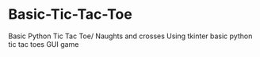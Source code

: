 # Basic-Tic-Tac-Toe
Basic Python Tic Tac Toe/ Naughts and crosses
Using tkinter basic python tic tac toes GUI game
